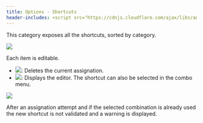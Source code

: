 ```yaml
---
title: Options - Shortcuts
header-includes: <script src="https://cdnjs.cloudflare.com/ajax/libs/anchor-js/4.2.2/anchor.min.js"></script>
---
```


This category exposes all the shortcuts, sorted by category.

![](img/options_shortcuts.png)

Each item is editable.

- ![](icons/other/clean.png): Deletes the current assignation.
- ![](icons/other/keyboard_pencil.png): Displays the editor. The shortcut can also be selected in the combo menu.

![](img/options_shortcuts_edit.png)

After an assignation attempt and if the selected combination is already used the new shortcut is not validated and a warning is displayed.

<script>anchors.add();</script>
